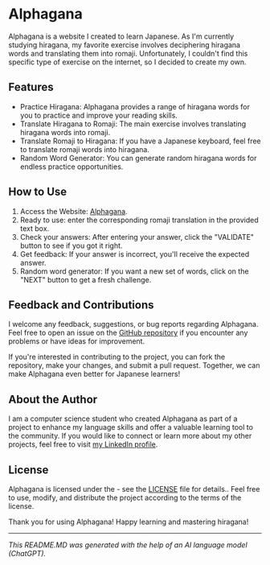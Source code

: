 # Alphagana

Alphagana is a website I created to learn Japanese. As I'm currently studying hiragana, my favorite exercise involves deciphering hiragana words and translating them into romaji. Unfortunately, I couldn't find this specific type of exercise on the internet, so I decided to create my own.

## Features

- Practice Hiragana: Alphagana provides a range of hiragana words for you to practice and improve your reading skills.
- Translate Hiragana to Romaji: The main exercise involves translating hiragana words into romaji.
- Translate Romaji to Hiragana: If you have a Japanese keyboard, feel free to translate romaji words into hiragana.
- Random Word Generator: You can generate random hiragana words for endless practice opportunities.

## How to Use

1. Access the Website: [Alphagana](https://alphagana.netlify.app/).
2. Ready to use: enter the corresponding romaji translation in the provided text box.
3. Check your answers: After entering your answer, click the "VALIDATE" button to see if you got it right.
4. Get feedback: If your answer is incorrect, you'll receive the expected answer.
5. Random word generator: If you want a new set of words, click on the "NEXT" button to get a fresh challenge.

## Feedback and Contributions

I welcome any feedback, suggestions, or bug reports regarding Alphagana. Feel free to open an issue on the [GitHub repository](https://github.com/Mangow44/Alphagana) if you encounter any problems or have ideas for improvement.

If you're interested in contributing to the project, you can fork the repository, make your changes, and submit a pull request. Together, we can make Alphagana even better for Japanese learners!

## About the Author

I am a computer science student who created Alphagana as part of a project to enhance my language skills and offer a valuable learning tool to the community. If you would like to connect or learn more about my other projects, feel free to visit [my LinkedIn profile](www.linkedin.com/in/thomas-▫️-clouet-7379241a3).

## License

Alphagana is licensed under the - see the [LICENSE](LICENSE) file for details.. Feel free to use, modify, and distribute the project according to the terms of the license.

Thank you for using Alphagana! Happy learning and mastering hiragana!

---

_This README.MD was generated with the help of an AI language model (ChatGPT)._

